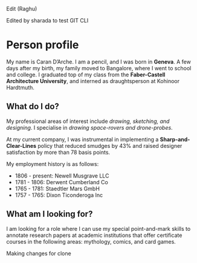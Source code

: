 Edit (Raghu)

Edited by sharada to test GIT CLI

# Person profile

My name is Caran D’Arche. I am a pencil, and I was born in **Geneva**. A few days after my birth, my family moved to Bangalore, where I went to school and college. I graduated top of my class from the **Faber-Castell Architecture University**, and interned as draughtsperson at Kohinoor Hardtmuth.

## What do I do?

My professional areas of interest include _drawing, sketching, and designing_. I specialise in _drawing space-rovers and drone-probes_.

At my current company, I was instrumental in implementing a **Sharp-and-Clear-Lines** policy that reduced smudges by 43% and raised designer satisfaction by more than 78 basis points.

My employment history is as follows:

- 1806 - present: Newell Musgrave LLC
- 1781 - 1806: Derwent Cumberland Co
- 1765 - 1781: Staedtler Mars GmbH
- 1757 - 1765: Dixon Ticonderoga Inc

## What am I looking for?

I am looking for a role where I can use my special point-and-mark skills to annotate research papers at academic institutions that offer certificate courses in the following areas: mythology, comics, and card games.

Making changes for clone